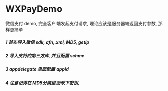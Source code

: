 # WXPayDemo
微信支付 demo, 完全客户端发起支付请求, 理论应该是服务器端返回支付参数, 那样更简单



##### 1 首先导入微信 sdk, afn, xml, MD5, getip
##### 2 导入支持的第三方库, 并且配置 schme
##### 3 appdelegate 里面配置 appid
##### 4 注意记得在 MD5分类里面改下密钥,
